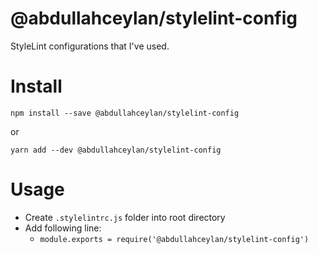 # @abdullahceylan/stylelint-config

StyleLint configurations that I've used.

# Install
`npm install --save @abdullahceylan/stylelint-config`

or 

`yarn add --dev @abdullahceylan/stylelint-config`

# Usage
- Create `.stylelintrc.js` folder into root directory
- Add following line:
  - `module.exports = require('@abdullahceylan/stylelint-config')`
